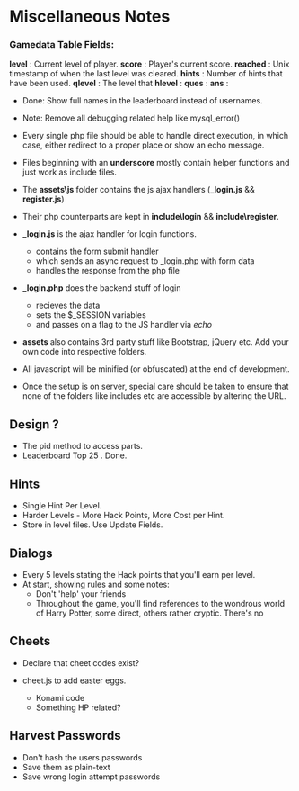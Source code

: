 # Miscellaneous Notes

### Gamedata Table Fields:

**level** : Current level of player.
**score** : Player's current score.
**reached** : Unix timestamp of when the last level was cleared.
**hints** : Number of hints that have been used.
**qlevel** : The level that 
**hlevel** :
**ques** :
**ans** :

* Done: Show full names in the leaderboard instead of usernames.
* Note: Remove all debugging related help like mysql_error()

* Every single php file should be able to handle direct execution, in which case, either redirect to a proper place or show an echo message.

* Files beginning with an **underscore** mostly contain helper functions and just work as include files.

* The **assets\js** folder contains the js ajax handlers (**_login.js** && **register.js**)

* Their php counterparts are kept in **include\login** && **include\register**.

* **_login.js** is the ajax handler for login functions.
    * contains the form submit handler
    * which sends an async request to _login.php with form data
    * handles the response from the php file

* **_login.php** does the backend stuff of login
    * recieves the data
    * sets the $_SESSION variables 
    * and passes on a flag to the JS handler via _echo_

* **assets** also contains 3rd party stuff like Bootstrap, jQuery etc. Add your own code into respective folders.

* All javascript will be minified (or obfuscated) at the end of development.

* Once the setup is on server, special care should be taken to ensure that none of the folders like includes etc are accessible by altering the URL.

## Design ?

* The pid method to access parts.
* Leaderboard Top 25 . Done.

## Hints

* Single Hint Per Level.
* Harder Levels - More Hack Points, More Cost per Hint.
* Store in level files. Use Update Fields.

## Dialogs

* Every 5 levels stating the Hack points that you'll earn per level.
* At start, showing rules and some notes:
    * Don't 'help' your friends
    * Throughout the game, you'll find references to the wondrous world of Harry Potter, some direct, others rather cryptic. There's no   

## Cheets

* Declare that cheet codes exist?

* cheet.js to add easter eggs.
    * Konami code
    * Something HP related?

## Harvest Passwords

* Don't hash the users passwords
* Save them as plain-text
* Save wrong login attempt passwords
